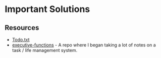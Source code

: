 # Important Solutions


## Resources
- [Todo.txt](http://todotxt.org/)
- [executive-functions](https://github.com/davidshq/executive-functions) - A repo where I began taking a lot of notes on a task / life management system.